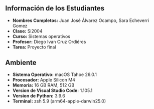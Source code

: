# 

## Información de los Estudiantes
- **Nombres Completos:** Juan José Álvarez Ocampo, Sara Echeverri Gomez
- **Clase:** Si2004
- **Curso:** Sistemas operativos
- **Profesor:** Diego Ivan Cruz Ordiéres 
- **Tarea:** Proyecto final

## Ambiente
- **Sistema Operativo:** macOS Tahoe 26.0.1
- **Procesador:** Apple Silicon M4
- **Memoria:** 16 GB RAM, 512 GB
- **Version de Visual Studio Code:** 1.105.1
- **Version de Python:** 3.9.6
- **Terminal:** zsh 5.9 (arm64-apple-darwin25.0)
